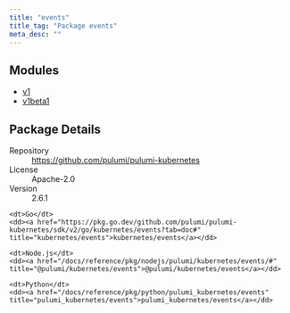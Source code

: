 ```yaml
---
title: "events"
title_tag: "Package events"
meta_desc: ""
---
```


<!-- WARNING: this file was generated by Pulumi Docs Generator. -->
<!-- Do not edit by hand unless you're certain you know what you are doing! -->



<h2 id="modules">Modules</h2>
<ul class="api">
    <li><a href="v1/" title="v1"><span class="symbol module"></span>v1</a></li>
    <li><a href="v1beta1/" title="v1beta1"><span class="symbol module"></span>v1beta1</a></li>
</ul>

<h2 id="package-details">Package Details</h2>
<dl class="package-details">
	<dt>Repository</dt>
	<dd><a href="https://github.com/pulumi/pulumi-kubernetes">https://github.com/pulumi/pulumi-kubernetes</a></dd>
	<dt>License</dt>
	<dd>Apache-2.0</dd>
	<dt>Version</dt>
	<dd>2.6.1</dd>
</dl>



<dl class="tabular">

    <dt>Go</dt>
    <dd><a href="https://pkg.go.dev/github.com/pulumi/pulumi-kubernetes/sdk/v2/go/kubernetes/events?tab=doc#" title="kubernetes/events">kubernetes/events</a></dd>

    <dt>Node.js</dt>
    <dd><a href="/docs/reference/pkg/nodejs/pulumi/kubernetes/events/#" title="@pulumi/kubernetes/events">@pulumi/kubernetes/events</a></dd>

    <dt>Python</dt>
    <dd><a href="/docs/reference/pkg/python/pulumi_kubernetes/events" title="pulumi_kubernetes/events">pulumi_kubernetes/events</a></dd>

</dl>

